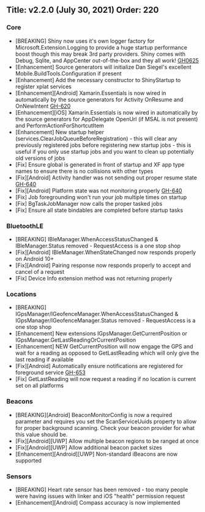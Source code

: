 Title: v2.2.0 (July 30, 2021)
Order: 220
---

### Core
* [BREAKING] Shiny now uses it's own logger factory for Microsoft.Extension.Logging to provide a huge startup performance boost though this may break 3rd party providers.  Shiny comes with Debug, Sqlite, and AppCenter out-of-the-box and they all work! [GH0625](https://github.com/shinyorg/shiny/issues/625)
* [Enhancement] Source generators will initialize Dan Siegel's excellent Mobile.BuildTools.Configuration if present
* [Enhancement] Add the necessary constructor to ShinyStartup to register xplat services
* [Enhancement][Android] Xamarin.Essentials is now wired in automatically by the source generators for Activity OnResume and OnNewIntent  [GH-620](https://github.com/shinyorg/shiny/issues/620)
* [Enhancement][iOS] Xamarin.Essentials is now wired in automatically by the source generators for AppDelegate OpenUrl (if MSAL is not present) and PerformActionForShortcutItem
* [Enhancement] New startup helper (services.ClearJobQueueBeforeRegistration) - this will clear any previously registered jobs before registering new startup jobs - this is useful if you only use startup jobs and you want to clean up potentially old versions of jobs
* [Fix] Ensure global is generated in front of startup and XF app type names to ensure there is no collisions with other types
* [Fix][Android] Activity handler was not sending out proper resume state [GH-640](https://github.com/shinyorg/shiny/issues/640)
* [Fix][Android] Platform state was not monitoring properly [GH-640](https://github.com/shinyorg/shiny/issues/640)
* [Fix] Job foregrounding won't run your job multiple times on startup
* [Fix] BgTaskJobManager now calls the proper tasked jobs
* [Fix] Ensure all state bindables are completed before startup tasks

### BluetoothLE
* [BREAKING] IBleManager.WhenAccessStatusChanged & IBleManager.Status removed - RequestAccess is a one stop shop
* [Fix][Android] IBleManager.WhenStateChanged now responds properly on Android 10+
* [Fix][Android] Pairing response now responds properly to accept and cancel of a request
* [Fix] Device Info extension method was not returning properly

### Locations
* [BREAKING] IGpsManager/IGeofenceManager.WhenAccessStatusChanged & IGpsManager/IGeofenceManager.Status removed - RequestAccess is a one stop shop
* [Enhancement] New extensions IGpsManager.GetCurrentPosition or IGpsManager.GetLastReadingOrCurrentPosition
* [Enhancement] NEW GetCurrentPosition will now engage the GPS and wait for a reading as opposed to GetLastReading which will only give the last reading if available
* [Fix][Android] Automatically ensure notifications are registered for foreground service [GH-653](https://github.com/shinyorg/shiny/issues/653)
* [Fix] GetLastReading will now request a reading if no location is current set on all platforms

### Beacons
* [BREAKING][Android] BeaconMonitorConfig is now a required parameter and requires you set the ScanServiceUuids property to allow for proper background scanning. Check your beacon provider for what this value should be.
* [Fix][Android][UWP] Allow multiple beacon regions to be ranged at once
* [Fix][Android][UWP] Allow additional beacon packet sizes
* [Enhancement][Android][UWP] Non-standard iBeacons are now supported

### Sensors
* [BREAKING] Heart rate sensor has been removed - too many people were having issues with linker and iOS "health" permission request
* [Enhancement][Android] Compass accuracy is now implemented